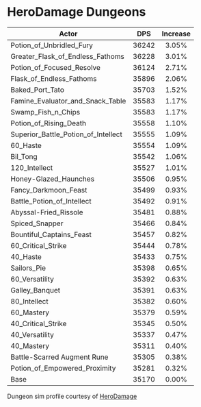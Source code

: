 # HeroDamage Dungeons
| Actor | DPS | Increase |
|---|:---:|:---:|
|Potion_of_Unbridled_Fury|36242|3.05%|
|Greater_Flask_of_Endless_Fathoms|36228|3.01%|
|Potion_of_Focused_Resolve|36124|2.71%|
|Flask_of_Endless_Fathoms|35896|2.06%|
|Baked_Port_Tato|35703|1.52%|
|Famine_Evaluator_and_Snack_Table|35583|1.17%|
|Swamp_Fish_n_Chips|35583|1.17%|
|Potion_of_Rising_Death|35558|1.10%|
|Superior_Battle_Potion_of_Intellect|35555|1.09%|
|60_Haste|35554|1.09%|
|Bil_Tong|35542|1.06%|
|120_Intellect|35527|1.01%|
|Honey-Glazed_Haunches|35506|0.95%|
|Fancy_Darkmoon_Feast|35499|0.93%|
|Battle_Potion_of_Intellect|35492|0.91%|
|Abyssal-Fried_Rissole|35481|0.88%|
|Spiced_Snapper|35466|0.84%|
|Bountiful_Captains_Feast|35457|0.82%|
|60_Critical_Strike|35444|0.78%|
|40_Haste|35433|0.75%|
|Sailors_Pie|35398|0.65%|
|60_Versatility|35392|0.63%|
|Galley_Banquet|35391|0.63%|
|80_Intellect|35382|0.60%|
|60_Mastery|35379|0.59%|
|40_Critical_Strike|35345|0.50%|
|40_Versatility|35337|0.47%|
|40_Mastery|35311|0.40%|
|Battle-Scarred Augment Rune|35305|0.38%|
|Potion_of_Empowered_Proximity|35281|0.32%|
|Base|35170|0.00%|

 Dungeon sim profile courtesy of [HeroDamage](https://www.herodamage.com/)